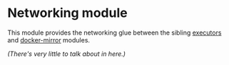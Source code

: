 # Networking module

This module provides the networking glue between the sibling [executors](https://registry.terraform.io/modules/sourcegraph/executors/aws/3.40.0/submodules/executors) and [docker-mirror](https://registry.terraform.io/modules/sourcegraph/executors/aws/3.40.0/submodules/docker-mirror) modules.

_(There's very little to talk about in here.)_

